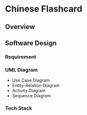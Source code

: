 # Chinese Flashcard

## Overview

## Software Design

### Requirement

### UML Diagram

- Use Case Diagram
- Entity-Relation Diagram
- Activity Diagram
- Sequence Diagram

### Tech Stack
